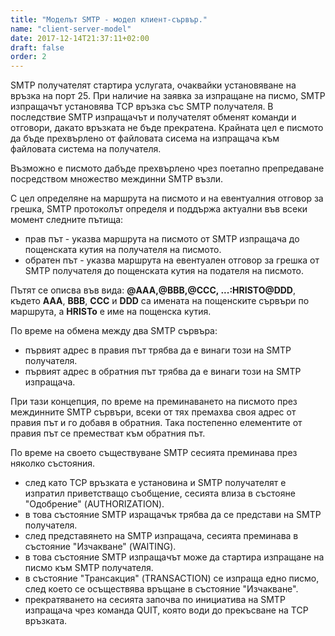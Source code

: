 ```yaml
---
title: "Моделът SMTP - модел клиент-сървър."
name: "client-server-model"
date: 2017-12-14T21:37:11+02:00
draft: false
order: 2
---
```


SMTP получателят стартира услугата, очаквайки установяване на връзка на порт 25. При наличие на заявка за изпращане на писмо, SMTP изпращачът установява TCP връзка със SMTP получателя. В последствие SMTP изпращачът и получателят обменят команди и отговори, дакато връзката не бъде прекратена. Крайната цел е писмото да бъде прехвърлено от файловата сисема на изпращача към файловата система на получателя.

Възможно е писмото дабъде прехвърлено чрез поетапно препредаване посредством множество междинни SMTP възли.

С цел определяне на маршрута на писмото и на евентуалния отговор за грешка, SMTP протоколът определя и поддържа актуални във всеки момент следните пътища:

- прав път - указва маршрута на писмото от SMTP изпращача до пощенската кутия на получателя на писмото.
- обратен път - указва маршрута на евентуален отговор за грешка от SMTP получателя до пощенската кутия на подателя на писмото.

Пътят се описва във вида:
    **@AAA,@BBB,@CCC, ...:HRISTO@DDD**, където **AAA**, **BBB**, **CCC** и **DDD** са имената на пощенските сървъри по маршрута, а **HRISTo** е име на пощенска кутия.

По време на обмена между два SMTP сървъра:

- първият адрес в правия път трябва да е винаги този на SMTP получателя.
- първият адрес в обратния път трябва да е винаги този на SMTP изпращача.

При тази концепция, по време на преминаването на писмото през междинните SMTP сървъри, всеки от тях премахва своя адрес от правия път и го добавя в обратния. Така постепенно елементите от правия път се преместват към обратния път.

По време на своето съществуване SMTP сесията преминава през няколко състояния.

- след като TCP връзката е установина и SMTP получателят е изпратил приветстващо съобщение, сесията влиза в състояне "Одобрение" (AUTHORIZATION).
- в това състояние SMTP изращачък трябва да се представи на SMTP получателя.
- след представянето на SMTP изпращача, сесията преминава в състояние "Изчакване" (WAITING).
- в това състояние SMTP изпращачът може да стартира изпращане на писмо към SMTP получателя.
- в състояние "Трансакция" (TRANSACTION) се изпраща едно писмо, след което се осъществява връщане в състояние "Изчакване".
- прекратяването на сесията започва по инициатива на SMTP изпращача чрез команда QUIT, която води до прекъсване на TCP връзката.
